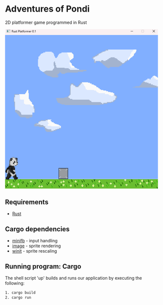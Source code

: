# Adventures of Pondi

2D platformer game programmed in Rust

![screenshot](assets/screenshot.png)

## Requirements
* [Rust](https://www.rust-lang.org/tools/install)

## Cargo dependencies

* [minifb](https://crates.io/crates/minifb) - input handling
* [image](https://crates.io/crates/image) - sprite rendering
* [winit](https://docs.rs/winit) - sprite rescaling 

## Running program: Cargo

The shell script 'up' builds and runs our application by executing the following:
```
1. cargo build
2. cargo run
```